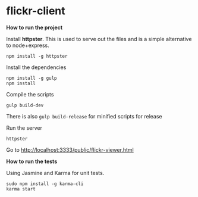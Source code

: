 # flickr-client


**How to run the project**

Install **httpster**.  This is used to serve out the files and is a simple alternative to node+express.

    npm install -g httpster

Install the dependencies

    npm install -g gulp
	npm install 

Compile the scripts

    gulp build-dev
   
There is also `gulp build-release` for minified scripts for release 

Run the server

	httpster
Go to [http://localhost:3333/public/flickr-viewer.html](http://localhost:3333/public/flickr-viewer.html)

**How to run the tests**

Using Jasmine and Karma for unit tests.

    sudo npm install -g karma-cli    
    karma start